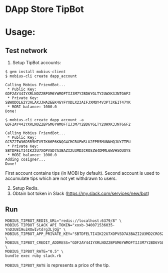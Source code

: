 # DApp Store TipBot

# Usage:

## Test network

1. Setup TipBot accounts:

```
$ gem install mobius-client
$ mobius-cli create dapp_account

Calling Mobius FriendBot...
 * Public Key: GDF2AY44IYXRLNOZ2BPGM6YWMOFTIJ3M7Y2BD6YGLTY2UWXK3JNTG6F2
 * Private Key: SBWODOL62Y3ALAXJJHA2EEK4GYFYXDLX23AIFJXMQY4V3PTJXEIT47YK
 * MOBI balance: 1000.0
Done!

$ mobius-cli create dapp_account -a GDF2AY44IYXRLNOZ2BPGM6YWMOFTIJ3M7Y2BD6YGLTY2UWXK3JNTG6F2

Calling Mobius FriendBot...
 * Public Key: GC5Z2TW36D5R5HTV57K66P6KNQG4CMCRXPWSLU2EPR5MUNNHQJUYZTPU
 * Private Key: SBTDFELTI4IK22U7XOPVSD7A3BAZI2U3MD2CROSZW4DMML6WVH5OUOYS
 * MOBI balance: 1000.0
Adding cosigner...
Done!
```

First account contains tips (in MOBI by default). Second account is used to accumulate tips which are not yet withdrawn to users.

2. Setup Redis.
3. Obtain bot token in Slack (https://my.slack.com/services/new/bot)

## Run

```
MOBIUS_TIPBOT_REDIS_URL="redis://localhost:6379/8" \
MOBIUS_TIPBOT_SLACK_API_TOKEN="xoxb-340071536035-YnD3U819uiROw1vtdrg3LjQg" \
MOBIUS_TIPBOT_APP_PRIVATE_KEY="SBTDFELTI4IK22U7XOPVSD7A3BAZI2U3MD2CROSZW4DMML6WVH5OUOYS" \
MOBIUS_TIPBOT_CREDIT_ADDRESS="GDF2AY44IYXRLNOZ2BPGM6YWMOFTIJ3M7Y2BD6YGLTY2UWXK3JNTG6F2" \
MOBIUS_TIPBOT_RATE="0.5" \
bundle exec ruby slack.rb
```

`MOBIUS_TIPBOT_RATE` is represents a price of the tip.
